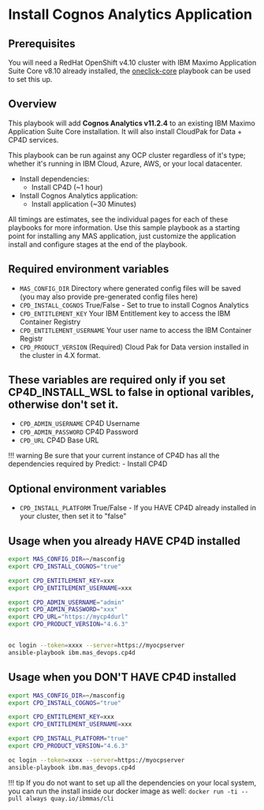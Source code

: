 # Install Cognos Analytics Application

## Prerequisites
You will need a RedHat OpenShift v4.10 cluster with IBM Maximo Application Suite Core v8.10 already installed, the [oneclick-core](oneclick-core.md) playbook can be used to set this up.

## Overview
This playbook will add **Cognos Analytics v11.2.4** to an existing IBM Maximo Application Suite Core installation. It will also install CloudPak for Data + CP4D services.

This playbook can be run against any OCP cluster regardless of it's type; whether it's running in IBM Cloud, Azure, AWS, or your local datacenter.

- Install dependencies:
    - Install CP4D (~1 hour)
- Install Cognos Analytics application:
    - Install application (~30 Minutes)

All timings are estimates, see the individual pages for each of these playbooks for more information.  Use this sample playbook as a starting point for installing any MAS application, just customize the application install and configure stages at the end of the playbook. 

## Required environment variables
- `MAS_CONFIG_DIR` Directory where generated config files will be saved (you may also provide pre-generated config files here)
- `CPD_INSTALL_COGNOS` True/False - Set to true to install Cognos Analytics
- `CPD_ENTITLEMENT_KEY` Your IBM Entitlement key to access the IBM Container Registry
- `CPD_ENTITLEMENT_USERNAME` Your user name to access the IBM Container Registr
- `CPD_PRODUCT_VERSION` (Required) Cloud Pak for Data version installed in the cluster in 4.X format.

## These variables are required only if you set CP4D_INSTALL_WSL to false in optional varibles, otherwise don't set it.
- `CPD_ADMIN_USERNAME` CP4D Username
- `CPD_ADMIN_PASSWORD` CP4D Password
- `CPD_URL` CP4D Base URL

!!! warning
    Be sure that your current instance of CP4D has all the dependencies required by Predict:
    - Install CP4D

## Optional environment variables
- `CPD_INSTALL_PLATFORM` True/False - If you HAVE CP4D already installed in your cluster, then set it to "false"

## Usage when you already HAVE CP4D installed

```bash
export MAS_CONFIG_DIR=~/masconfig
export CPD_INSTALL_COGNOS="true"

export CPD_ENTITLEMENT_KEY=xxx
export CPD_ENTITLEMENT_USERNAME=xxx

export CPD_ADMIN_USERNAME="admin"
export CPD_ADMIN_PASSWORD="xxx"
export CPD_URL="https://mycp4durl"
export CPD_PRODUCT_VERSION="4.6.3"


oc login --token=xxxx --server=https://myocpserver
ansible-playbook ibm.mas_devops.cp4d
```

## Usage when you DON'T HAVE CP4D installed
```bash
export MAS_CONFIG_DIR=~/masconfig
export CPD_INSTALL_COGNOS="true"

export CPD_ENTITLEMENT_KEY=xxx
export CPD_ENTITLEMENT_USERNAME=xxx

export CPD_INSTALL_PLATFORM="true"
export CPD_PRODUCT_VERSION="4.6.3"

oc login --token=xxxx --server=https://myocpserver
ansible-playbook ibm.mas_devops.cp4d
```

!!! tip
    If you do not want to set up all the dependencies on your local system, you can run the install inside our docker image as well: `docker run -ti --pull always quay.io/ibmmas/cli`
